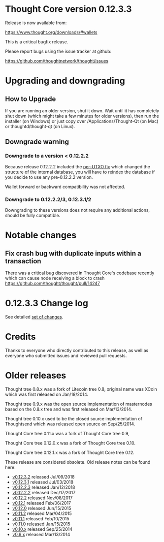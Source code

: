 Thought Core version 0.12.3.3
==========================

Release is now available from:

  <https://www.thought.org/downloads/#wallets>

This is a critical bugfix release.

Please report bugs using the issue tracker at github:

  <https://github.com/thoughtnetwork/thought/issues>


Upgrading and downgrading
=========================

How to Upgrade
--------------

If you are running an older version, shut it down. Wait until it has completely
shut down (which might take a few minutes for older versions), then run the
installer (on Windows) or just copy over /Applications/Thought-Qt (on Mac) or
thoughtd/thought-qt (on Linux).

Downgrade warning
-----------------

### Downgrade to a version < 0.12.2.2

Because release 0.12.2.2 included the [per-UTXO fix](release-notes/thought/release-notes-0.12.2.2.md#per-utxo-fix)
which changed the structure of the internal database, you will have to reindex
the database if you decide to use any pre-0.12.2.2 version.

Wallet forward or backward compatibility was not affected.

### Downgrade to 0.12.2.2/3, 0.12.3.1/2

Downgrading to these versions does not require any additional actions, should be
fully compatible.


Notable changes
===============

Fix crash bug with duplicate inputs within a transaction
--------------------------------------------------------

There was a critical bug discovered in Thought Core's codebase recently which
can cause node receiving a block to crash https://github.com/thought/thought/pull/14247

0.12.3.3 Change log
===================

See detailed [set of changes](https://github.com/thoughtnetwork/thought/compare/v0.12.3.2...thoughtnetwork:v0.12.3.3).

Credits
=======

Thanks to everyone who directly contributed to this release,
as well as everyone who submitted issues and reviewed pull requests.


Older releases
==============

Thought tree 0.8.x was a fork of Litecoin tree 0.8, original name was XCoin
which was first released on Jan/18/2014.

Thought tree 0.9.x was the open source implementation of masternodes based on
the 0.8.x tree and was first released on Mar/13/2014.

Thought tree 0.10.x used to be the closed source implementation of Thoughtsend
which was released open source on Sep/25/2014.

Thought Core tree 0.11.x was a fork of Thought Core tree 0.9,

Thought Core tree 0.12.0.x was a fork of Thought Core tree 0.10.

Thought Core tree 0.12.1.x was a fork of Thought Core tree 0.12.

These release are considered obsolete. Old release notes can be found here:

- [v0.12.3.2](https://github.com/thoughtnetwork/thought/blob/master/doc/release-notes/thought/release-notes-0.12.3.2.md) released Jul/09/2018
- [v0.12.3.1](https://github.com/thoughtnetwork/thought/blob/master/doc/release-notes/thought/release-notes-0.12.3.1.md) released Jul/03/2018
- [v0.12.2.3](https://github.com/thoughtnetwork/thought/blob/master/doc/release-notes/thought/release-notes-0.12.2.3.md) released Jan/12/2018
- [v0.12.2.2](https://github.com/thoughtnetwork/thought/blob/master/doc/release-notes/thought/release-notes-0.12.2.2.md) released Dec/17/2017
- [v0.12.2](https://github.com/thoughtnetwork/thought/blob/master/doc/release-notes/thought/release-notes-0.12.2.md) released Nov/08/2017
- [v0.12.1](https://github.com/thoughtnetwork/thought/blob/master/doc/release-notes/thought/release-notes-0.12.1.md) released Feb/06/2017
- [v0.12.0](https://github.com/thoughtnetwork/thought/blob/master/doc/release-notes/thought/release-notes-0.12.0.md) released Jun/15/2015
- [v0.11.2](https://github.com/thoughtnetwork/thought/blob/master/doc/release-notes/thought/release-notes-0.11.2.md) released Mar/04/2015
- [v0.11.1](https://github.com/thoughtnetwork/thought/blob/master/doc/release-notes/thought/release-notes-0.11.1.md) released Feb/10/2015
- [v0.11.0](https://github.com/thoughtnetwork/thought/blob/master/doc/release-notes/thought/release-notes-0.11.0.md) released Jan/15/2015
- [v0.10.x](https://github.com/thoughtnetwork/thought/blob/master/doc/release-notes/thought/release-notes-0.10.0.md) released Sep/25/2014
- [v0.9.x](https://github.com/thoughtnetwork/thought/blob/master/doc/release-notes/thought/release-notes-0.9.0.md) released Mar/13/2014
